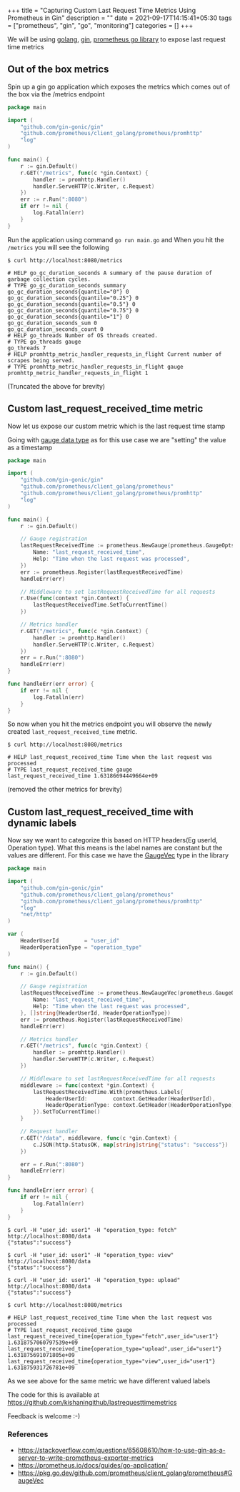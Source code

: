 +++
title = "Capturing Custom Last Request Time Metrics Using Prometheus in Gin"
description = ""
date = 2021-09-17T14:15:41+05:30
tags = ["prometheus", "gin", "go", "monitoring"]
categories = []
+++

We will be using [golang](https://golang.org/), [gin](https://github.com/gin-gonic/gin), [prometheus go library](https://github.com/prometheus/client_golang) to expose last request time metrics 

## Out of the box metrics

Spin up a gin go application which exposes the metrics which comes out of the box via the /metrics endpoint

```go
package main

import (
	"github.com/gin-gonic/gin"
	"github.com/prometheus/client_golang/prometheus/promhttp"
	"log"
)

func main() {
	r := gin.Default()
	r.GET("/metrics", func(c *gin.Context) {
		handler := promhttp.Handler()
		handler.ServeHTTP(c.Writer, c.Request)
	})
	err := r.Run(":8080")
	if err != nil {
		log.Fatalln(err)
	}
}
```

Run the application using command `go run main.go` and
When you hit the `/metrics` you will see the following

```shell
$ curl http://localhost:8080/metrics

# HELP go_gc_duration_seconds A summary of the pause duration of garbage collection cycles.
# TYPE go_gc_duration_seconds summary
go_gc_duration_seconds{quantile="0"} 0
go_gc_duration_seconds{quantile="0.25"} 0
go_gc_duration_seconds{quantile="0.5"} 0
go_gc_duration_seconds{quantile="0.75"} 0
go_gc_duration_seconds{quantile="1"} 0
go_gc_duration_seconds_sum 0
go_gc_duration_seconds_count 0
# HELP go_threads Number of OS threads created.
# TYPE go_threads gauge
go_threads 7
# HELP promhttp_metric_handler_requests_in_flight Current number of scrapes being served.
# TYPE promhttp_metric_handler_requests_in_flight gauge
promhttp_metric_handler_requests_in_flight 1
```
(Truncated the above for brevity)

## Custom last_request_received_time metric

Now let us expose our custom metric which is the last request time stamp

Going with [gauge data type](https://prometheus.io/docs/concepts/metric_types/#gauge) as for this use case we are "setting" the value as a timestamp

```go
package main

import (
	"github.com/gin-gonic/gin"
	"github.com/prometheus/client_golang/prometheus"
	"github.com/prometheus/client_golang/prometheus/promhttp"
	"log"
)

func main() {
	r := gin.Default()

	// Gauge registration
	lastRequestReceivedTime := prometheus.NewGauge(prometheus.GaugeOpts{
		Name: "last_request_received_time",
		Help: "Time when the last request was processed",
	})
	err := prometheus.Register(lastRequestReceivedTime)
	handleErr(err)

	// Middleware to set lastRequestReceivedTime for all requests
	r.Use(func(context *gin.Context) {
		lastRequestReceivedTime.SetToCurrentTime()
	})

	// Metrics handler
	r.GET("/metrics", func(c *gin.Context) {
		handler := promhttp.Handler()
		handler.ServeHTTP(c.Writer, c.Request)
	})
	err = r.Run(":8080")
	handleErr(err)
}

func handleErr(err error) {
	if err != nil {
		log.Fatalln(err)
	}
}
```

So now when you hit the metrics endpoint you will observe the newly created `last_request_received_time` metric. 

```shell
$ curl http://localhost:8080/metrics

# HELP last_request_received_time Time when the last request was processed
# TYPE last_request_received_time gauge
last_request_received_time 1.63186694449664e+09
```
(removed the other metrics for brevity)

## Custom last_request_received_time with dynamic labels

Now say we want to categorize this based on HTTP headers(Eg userId, Operation type). What this means is the label names are constant but the values are different. 
For this case we have the [GaugeVec](https://pkg.go.dev/github.com/prometheus/client_golang/prometheus#GaugeVec) type in the library

```go
package main

import (
	"github.com/gin-gonic/gin"
	"github.com/prometheus/client_golang/prometheus"
	"github.com/prometheus/client_golang/prometheus/promhttp"
	"log"
	"net/http"
)

var (
	HeaderUserId        = "user_id"
	HeaderOperationType = "operation_type"
)

func main() {
	r := gin.Default()

	// Gauge registration
	lastRequestReceivedTime := prometheus.NewGaugeVec(prometheus.GaugeOpts{
		Name: "last_request_received_time",
		Help: "Time when the last request was processed",
	}, []string{HeaderUserId, HeaderOperationType})
	err := prometheus.Register(lastRequestReceivedTime)
	handleErr(err)

	// Metrics handler
	r.GET("/metrics", func(c *gin.Context) {
		handler := promhttp.Handler()
		handler.ServeHTTP(c.Writer, c.Request)
	})

	// Middleware to set lastRequestReceivedTime for all requests
	middleware := func(context *gin.Context) {
		lastRequestReceivedTime.With(prometheus.Labels{
			HeaderUserId:        context.GetHeader(HeaderUserId),
			HeaderOperationType: context.GetHeader(HeaderOperationType),
		}).SetToCurrentTime()
	}

	// Request handler
	r.GET("/data", middleware, func(c *gin.Context) {
		c.JSON(http.StatusOK, map[string]string{"status": "success"})
	})

	err = r.Run(":8080")
	handleErr(err)
}

func handleErr(err error) {
	if err != nil {
		log.Fatalln(err)
	}
}

```

```shell
$ curl -H "user_id: user1" -H "operation_type: fetch" http://localhost:8080/data
{"status":"success"}

$ curl -H "user_id: user1" -H "operation_type: view" http://localhost:8080/data
{"status":"success"}

$ curl -H "user_id: user1" -H "operation_type: upload" http://localhost:8080/data
{"status":"success"}

$ curl http://localhost:8080/metrics

# HELP last_request_received_time Time when the last request was processed
# TYPE last_request_received_time gauge
last_request_received_time{operation_type="fetch",user_id="user1"} 1.6318757060797539e+09
last_request_received_time{operation_type="upload",user_id="user1"} 1.631875691071805e+09
last_request_received_time{operation_type="view",user_id="user1"} 1.631875931726781e+09
```

As we see above for the same metric we have different valued labels

The code for this is available at
https://github.com/kishaningithub/lastrequesttimemetrics

Feedback is welcome :-)

### References
- https://stackoverflow.com/questions/65608610/how-to-use-gin-as-a-server-to-write-prometheus-exporter-metrics
- https://prometheus.io/docs/guides/go-application/
- https://pkg.go.dev/github.com/prometheus/client_golang/prometheus#GaugeVec